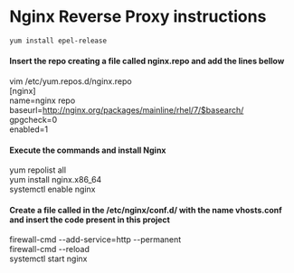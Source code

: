 # Nginx Reverse Proxy instructions

```sh
yum install epel-release
```
#### Insert the repo creating a file called nginx.repo and add the lines bellow

vim /etc/yum.repos.d/nginx.repo <br>
[nginx] <br>
name=nginx repo <br>
baseurl=http://nginx.org/packages/mainline/rhel/7/$basearch/ <br>
gpgcheck=0 <br>
enabled=1 <br>
    
#### Execute the commands and install Nginx

yum repolist all <br>
yum install nginx.x86_64 <br> 
systemctl enable nginx <br>

#### Create a file called in the /etc/nginx/conf.d/ with the name vhosts.conf and insert the code present in this project 

firewall-cmd --add-service=http --permanent <br>
firewall-cmd --reload <br>
systemctl start nginx <br>
```

